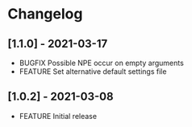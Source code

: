 # Changelog

## [1.1.0] - 2021-03-17

* BUGFIX Possible NPE occur on empty arguments
* FEATURE Set alternative default settings file

## [1.0.2] - 2021-03-08

* FEATURE Initial release